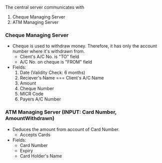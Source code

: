 The central server communicates with
1. Cheque Managing Server
2. ATM Managing Server

### Cheque Managing Server
- Cheque is used to withdraw money. Therefore, it has only the account number where it's withdrawn from.
  - Client's A/C No. is "TO" field
  - A/C No. on cheque is "FROM" field
- Fields:
  1. Date (Validity Check: 6 months)
  2. Reciever's Name === Client's A/C Name
  3. Amount
  4. Cheque Number
  5. MICR Code
  6. Payers A/C Number

### ATM Managing Server (INPUT: Card Number, AmountWithdrawn)
- Deduces the amount from account of Card Number.
  - Accepts Cards
- Fields:
  - Card Number
  - Expiry
  - Card Holder's Name

